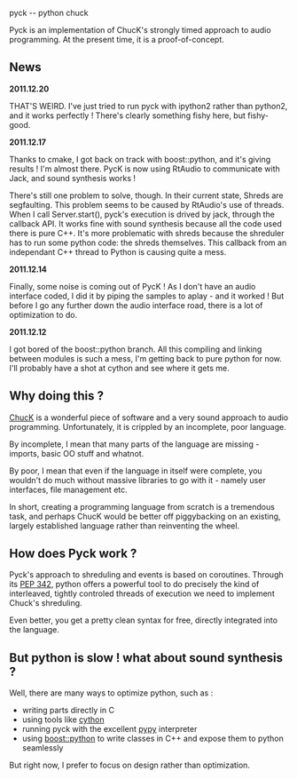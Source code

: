 pyck -- python chuck

Pyck is an implementation of ChucK's strongly timed approach to audio
programming. At the present time, it is a proof-of-concept.

News
----

**2011.12.20**

THAT'S WEIRD. I've just tried to run pyck with ipython2 rather than python2,
and it works perfectly ! There's clearly something fishy here, but fishy-good.

**2011.12.17**

Thanks to cmake, I got back on track with boost::python, and it's giving
results ! I'm almost there. PycK is now using RtAudio to communicate with Jack,
and sound synthesis works !

There's still one problem to solve, though. In their current state, Shreds are
segfaulting. This problem seems to be caused by RtAudio's use of threads. When
I call Server.start(), pyck's execution is drived by jack, through the callback
API. It works fine with sound synthesis because all the code used there is pure
C++. It's more problematic with shreds because the shreduler has to run some
python code: the shreds themselves. This callback from an independant C++
thread to Python is causing quite a mess.

**2011.12.14**

Finally, some noise is coming out of PycK ! As I don't have an audio interface
coded, I did it by piping the samples to aplay - and it worked ! But before I
go any further down the audio interface road, there is a lot of optimization to
do.

**2011.12.12**

I got bored of the boost::python branch. All this compiling and linking between
modules is such a mess, I'm getting back to pure python for now. I'll probably
have a shot at cython and see where it gets me.

Why doing this ?
----------------

[ChucK](http://chuck.cs.princeton.edu/) is a wonderful piece of software and a
very sound approach to audio programming. Unfortunately, it is crippled by an
incomplete, poor language.

By incomplete, I mean that many parts of the language are missing - imports,
basic OO stuff and whatnot.

By poor, I mean that even if the language in itself were complete, you wouldn't
do much without massive libraries to go with it - namely user interfaces, file
management etc.

In short, creating a programming language from scratch is a tremendous task,
and perhaps ChucK would be better off piggybacking on an existing, largely
established language rather than reinventing the wheel.

How does Pyck work ?
--------------------

Pyck's approach to shreduling and events is based on coroutines. Through its
[PEP 342](http://www.python.org/dev/peps/pep-0342/), python offers a powerful
tool to do precisely the kind of interleaved, tightly controled threads of
execution we need to implement Chuck's shreduling.

Even better, you get a pretty clean syntax for free, directly integrated into
the language.

But python is slow ! what about sound synthesis ?
-------------------------------------------------

Well, there are many ways to optimize python, such as :

 - writing parts directly in C 
 - using tools like [cython](http://cython.org)
 - running pyck with the excellent [pypy](http://pypy.org) interpreter
 - using [boost::python](http://www.boost.org/doc/libs/1_48_0/libs/python/doc/)
   to write classes in C++ and expose them to python seamlessly

But right now, I prefer to focus on design rather than optimization.
